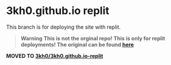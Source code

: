 # 3kh0.github.io replit

This branch is for deploying the site with replit.

> **Warning**
> **This is not the orginal repo! This is only for replit deployments! The original can be found [here](https://github.com/3kh0/3kh0.github.io)**

**MOVED TO [3kh0/3kh0.github.io-replit](https://github.com/3kh0/3kh0.github.io-replit)**
